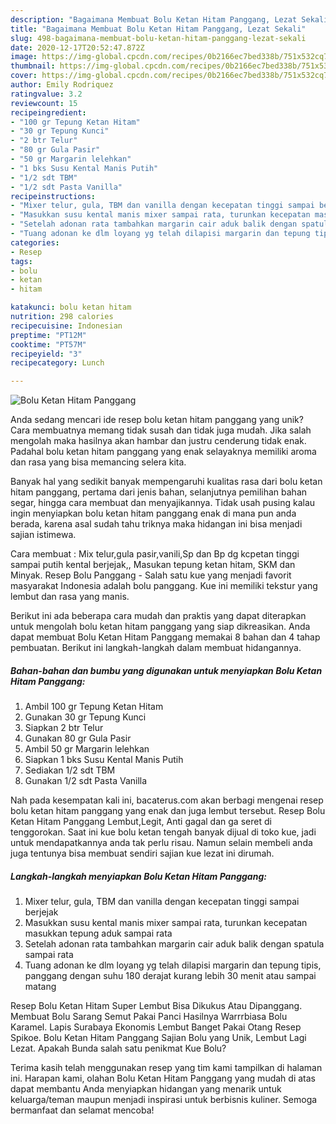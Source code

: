 ```yaml
---
description: "Bagaimana Membuat Bolu Ketan Hitam Panggang, Lezat Sekali"
title: "Bagaimana Membuat Bolu Ketan Hitam Panggang, Lezat Sekali"
slug: 498-bagaimana-membuat-bolu-ketan-hitam-panggang-lezat-sekali
date: 2020-12-17T20:52:47.872Z
image: https://img-global.cpcdn.com/recipes/0b2166ec7bed338b/751x532cq70/bolu-ketan-hitam-panggang-foto-resep-utama.jpg
thumbnail: https://img-global.cpcdn.com/recipes/0b2166ec7bed338b/751x532cq70/bolu-ketan-hitam-panggang-foto-resep-utama.jpg
cover: https://img-global.cpcdn.com/recipes/0b2166ec7bed338b/751x532cq70/bolu-ketan-hitam-panggang-foto-resep-utama.jpg
author: Emily Rodriquez
ratingvalue: 3.2
reviewcount: 15
recipeingredient:
- "100 gr Tepung Ketan Hitam"
- "30 gr Tepung Kunci"
- "2 btr Telur"
- "80 gr Gula Pasir"
- "50 gr Margarin lelehkan"
- "1 bks Susu Kental Manis Putih"
- "1/2 sdt TBM"
- "1/2 sdt Pasta Vanilla"
recipeinstructions:
- "Mixer telur, gula, TBM dan vanilla dengan kecepatan tinggi sampai berjejak"
- "Masukkan susu kental manis mixer sampai rata, turunkan kecepatan masukkan tepung aduk sampai rata"
- "Setelah adonan rata tambahkan margarin cair aduk balik dengan spatula sampai rata"
- "Tuang adonan ke dlm loyang yg telah dilapisi margarin dan tepung tipis, panggang dengan suhu 180 derajat kurang lebih 30 menit atau sampai matang"
categories:
- Resep
tags:
- bolu
- ketan
- hitam

katakunci: bolu ketan hitam 
nutrition: 298 calories
recipecuisine: Indonesian
preptime: "PT12M"
cooktime: "PT57M"
recipeyield: "3"
recipecategory: Lunch

---
```



![Bolu Ketan Hitam Panggang](https://img-global.cpcdn.com/recipes/0b2166ec7bed338b/751x532cq70/bolu-ketan-hitam-panggang-foto-resep-utama.jpg)

Anda sedang mencari ide resep bolu ketan hitam panggang yang unik? Cara membuatnya memang tidak susah dan tidak juga mudah. Jika salah mengolah maka hasilnya akan hambar dan justru cenderung tidak enak. Padahal bolu ketan hitam panggang yang enak selayaknya memiliki aroma dan rasa yang bisa memancing selera kita.

Banyak hal yang sedikit banyak mempengaruhi kualitas rasa dari bolu ketan hitam panggang, pertama dari jenis bahan, selanjutnya pemilihan bahan segar, hingga cara membuat dan menyajikannya. Tidak usah pusing kalau ingin menyiapkan bolu ketan hitam panggang enak di mana pun anda berada, karena asal sudah tahu triknya maka hidangan ini bisa menjadi sajian istimewa.

Cara membuat : Mix telur,gula pasir,vanili,Sp dan Bp dg kcpetan tinggi sampai putih kental berjejak,, Masukan tepung ketan hitam, SKM dan Minyak. Resep Bolu Panggang - Salah satu kue yang menjadi favorit masyarakat Indonesia adalah bolu panggang. Kue ini memiliki tekstur yang lembut dan rasa yang manis.


Berikut ini ada beberapa cara mudah dan praktis yang dapat diterapkan untuk mengolah bolu ketan hitam panggang yang siap dikreasikan. Anda dapat membuat Bolu Ketan Hitam Panggang memakai 8 bahan dan 4 tahap pembuatan. Berikut ini langkah-langkah dalam membuat hidangannya.

<!--inarticleads1-->

##### Bahan-bahan dan bumbu yang digunakan untuk menyiapkan Bolu Ketan Hitam Panggang:

1. Ambil 100 gr Tepung Ketan Hitam
1. Gunakan 30 gr Tepung Kunci
1. Siapkan 2 btr Telur
1. Gunakan 80 gr Gula Pasir
1. Ambil 50 gr Margarin lelehkan
1. Siapkan 1 bks Susu Kental Manis Putih
1. Sediakan 1/2 sdt TBM
1. Gunakan 1/2 sdt Pasta Vanilla


Nah pada kesempatan kali ini, bacaterus.com akan berbagi mengenai resep bolu ketan hitam panggang yang enak dan juga lembut tersebut. Resep Bolu Ketan Hitam Panggang Lembut,Legit, Anti gagal dan ga seret di tenggorokan. Saat ini kue bolu ketan tengah banyak dijual di toko kue, jadi untuk mendapatkannya anda tak perlu risau. Namun selain membeli anda juga tentunya bisa membuat sendiri sajian kue lezat ini dirumah. 

<!--inarticleads2-->

##### Langkah-langkah menyiapkan Bolu Ketan Hitam Panggang:

1. Mixer telur, gula, TBM dan vanilla dengan kecepatan tinggi sampai berjejak
1. Masukkan susu kental manis mixer sampai rata, turunkan kecepatan masukkan tepung aduk sampai rata
1. Setelah adonan rata tambahkan margarin cair aduk balik dengan spatula sampai rata
1. Tuang adonan ke dlm loyang yg telah dilapisi margarin dan tepung tipis, panggang dengan suhu 180 derajat kurang lebih 30 menit atau sampai matang


Resep Bolu Ketan Hitam Super Lembut Bisa Dikukus Atau Dipanggang. Membuat Bolu Sarang Semut Pakai Panci Hasilnya Warrrbiasa Bolu Karamel. Lapis Surabaya Ekonomis Lembut Banget Pakai Otang Resep Spikoe. Bolu Ketan Hitam Panggang Sajian Bolu yang Unik, Lembut Lagi Lezat. Apakah Bunda salah satu penikmat Kue Bolu? 

Terima kasih telah menggunakan resep yang tim kami tampilkan di halaman ini. Harapan kami, olahan Bolu Ketan Hitam Panggang yang mudah di atas dapat membantu Anda menyiapkan hidangan yang menarik untuk keluarga/teman maupun menjadi inspirasi untuk berbisnis kuliner. Semoga bermanfaat dan selamat mencoba!
